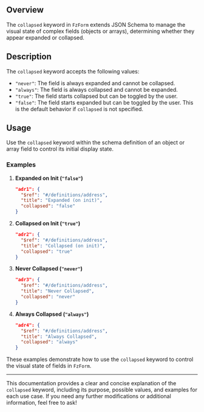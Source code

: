 
## Overview

The `collapsed` keyword in `FzForm` extends JSON Schema to manage the visual state of complex fields (objects or arrays), determining whether they appear expanded or collapsed.

## Description

The `collapsed` keyword accepts the following values:

- `"never"`: The field is always expanded and cannot be collapsed.
- `"always"`: The field is always collapsed and cannot be expanded.
- `"true"`: The field starts collapsed but can be toggled by the user.
- `"false"`: The field starts expanded but can be toggled by the user. This is the default behavior if `collapsed` is not specified.

## Usage

Use the `collapsed` keyword within the schema definition of an object or array field to control its initial display state.

### Examples

1. **Expanded on Init (`"false"`)**
   ```json
   "adr1": {
     "$ref": "#/definitions/address",
     "title": "Expanded (on init)",
     "collapsed": "false"
   }
   ```

2. **Collapsed on Init (`"true"`)**
   ```json
   "adr2": {
     "$ref": "#/definitions/address",
     "title": "Collapsed (on init)",
     "collapsed": "true"
   }
   ```

3. **Never Collapsed (`"never"`)**
   ```json
   "adr3": {
     "$ref": "#/definitions/address",
     "title": "Never Collapsed",
     "collapsed": "never"
   }
   ```

4. **Always Collapsed (`"always"`)**
   ```json
   "adr4": {
     "$ref": "#/definitions/address",
     "title": "Always Collapsed",
     "collapsed": "always"
   }
   ```

These examples demonstrate how to use the `collapsed` keyword to control the visual state of fields in `FzForm`.

---

This documentation provides a clear and concise explanation of the `collapsed` keyword, including its purpose, possible values, and examples for each use case. If you need any further modifications or additional information, feel free to ask!
